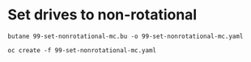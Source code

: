# Set drives to non-rotational

```console
butane 99-set-nonrotational-mc.bu -o 99-set-nonrotational-mc.yaml
```

```console
oc create -f 99-set-nonrotational-mc.yaml
```
